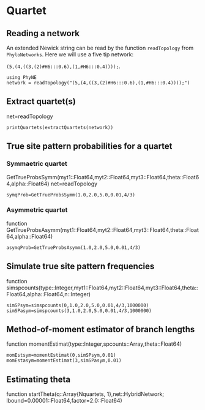 # Quartet

## Reading a network
An extended Newick string can be read by the function `readTopology` from `PhyloNetworks`. Here we will use a five tip network:

`(5,(4,((3,(2)#H6:::0.6),(1,#H6:::0.4))));`.

```@repl quartet
using PhyNE
network = readTopology("(5,(4,((3,(2)#H6:::0.6),(1,#H6:::0.4))));")
```
## Extract quartet(s)

net=readTopology
```@repl quartet
printQuartets(extractQuartets(network))
```

## True site pattern probabilities for a quartet
### Symmaetric quartet
GetTrueProbsSymm(myt1::Float64,myt2::Float64,myt3::Float64,theta::Float64,alpha::Float64)
net=readTopology
```@repl quartet
symqProb=GetTrueProbsSymm(1.0,2.0,5.0,0.01,4/3)
```
### Asymmetric quartet
function GetTrueProbsAsymm(myt1::Float64,myt2::Float64,myt3::Float64,theta::Float64,alpha::Float64)
```@repl quartet
asymqProb=GetTrueProbsAsymm(1.0,2.0,5.0,0.01,4/3)
```
## Simulate true site pattern frequencies
function simspcounts(type::Integer,myt1::Float64,myt2::Float64,myt3::Float64,theta::Float64,alpha::Float64,n::Integer)
```@repl quartet
simSPsym=simspcounts(0,1.0,2.0,5.0,0.01,4/3,1000000)
simSPasym=simspcounts(3,1.0,2.0,5.0,0.01,4/3,1000000)
```
## Method-of-moment estimator of branch lengths
function momentEstimat(type::Integer,spcounts::Array,theta::Float64)
```@repl quartet
momEstsym=momentEstimat(0,simSPsym,0.01)
momEstasym=momentEstimat(3,simSPasym,0.01)
```

## Estimating theta
function startTheta(q::Array{Nquartets, 1},net::HybridNetwork; lbound=0.00001::Float64,factor=2.0::Float64)
